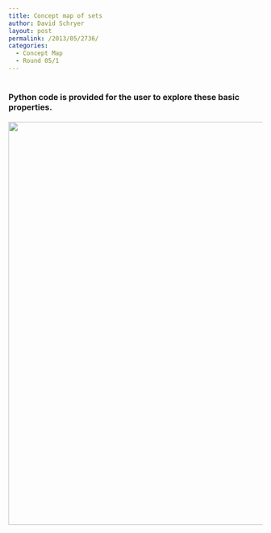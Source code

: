 ```yaml
---
title: Concept map of sets
author: David Schryer
layout: post
permalink: /2013/05/2736/
categories:
  - Concept Map
  - Round 05/1
---
```

# <span style="font-size: 16px;">Python code is provided for the user to explore these basic properties.</span>

<img style="width: 800px;" alt="" src="https://rawgithub.com/schryer/python_course_material/master/images/set_mindmap.svg" />
